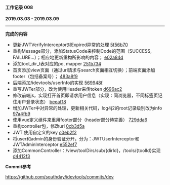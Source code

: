#### 工作记录 008
**2019.03.03 - 2019.03.09**

---

**完成的内容**

- 更新JWTVerifyInterceptor对Expired异常的处理 [5f56b70](https://github.com/southday/idevtools/commit/5f56b70df9c034918298b103c375217a02cbc48c)
- 重构Message部分，添加StatusCode来控制Code的范围（SUCCESS, FAILURE...）；相应地更新重构所影响的内容； [e02a84d](https://github.com/southday/idevtools/commit/e02a84d0df522beed79d0b5a4bfc6c5649a9f3fe)
- 添加tool_dir_t表对应的po, mapper [251b734](https://github.com/southday/idevtools/commit/251b7349ebb789fbe74747786b522cc7611e0b39)
- 首页添加view页面（通过url请求与search页面相互切换）；前端页面添加footer（包括备案号）； [483a8f9](https://github.com/southday/idevtools/commit/483a8f9768ba38b7da476b1ed6174efb9a505596)
- 后端添加/idevtools/userInfo的实现 [569948f](https://github.com/southday/idevtools/commit/569948f3c65fc238e624f28003701c310fcccc48)
- 重写JWTer部分，改为使用Header来传token [d696ac2](https://github.com/southday/idevtools/commit/d696ac21d857ac4f5b3db54e12b35bdad13c5799)
- 修改前端js，实现打开首页即请求用户信息（实现：同浏览器，不同标签页记住用户登录状态） [beeaf18](https://github.com/southday/idevtools/commit/beeaf1842de94425b88a41a2156393e78bf2783f)
- 增加JWTer中对异常的处理，更新相关代码，log4j2的root记录级别改为info [97a4fb9](https://github.com/southday/idevtools/commit/97a4fb903db542c0af813dc8951818d59fcc132b)
- 使用vue定义组件来重用footer部分（header部分待完善） [729dda6](https://github.com/southday/idevtools/commit/729dda6649a788378da48ef68ffd6f6c5e7aa07f)
- 重构controller包，修改url [0cb3d5a](https://github.com/southday/idevtools/commit/0cb3d5a4099574c391efb6be1b1d04edbf6bbcaa)
- JWT 使用自定义的key [c0eb2f2](https://github.com/southday/idevtools/commit/c0eb2f216f28c298d65902803128b3a356b8baf6)
- 将user和admin的身份验证分开，分为：JWTUserInterceptor和JWTAdminInterceptor [e552ef7](https://github.com/southday/idevtools/commit/e552ef79a8fe2d4b6aec3b9498ff0f8d51ab24e9)
- 添加CommonController：/view/toolDirs/sub/{dirId}，/tools/{toolId}实现 [d4412f3](https://github.com/southday/idevtools/commit/d4412f3f73495c0ff7a086001fbaa33544dee720)

**Commit参考**

https://github.com/southday/idevtools/commits/dev